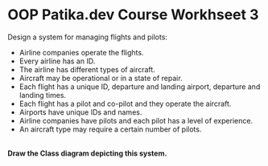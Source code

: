 # OOP Patika.dev Course Workhseet 3
Design a system for managing flights and pilots:
<br>
* Airline companies operate the flights.
* Every airline has an ID.
* The airline has different types of aircraft.
* Aircraft may be operational or in a state of repair.
* Each flight has a unique ID, departure and landing airport, departure and landing times.
* Each flight has a pilot and co-pilot and they operate the aircraft.
* Airports have unique IDs and names.
* Airline companies have pilots and each pilot has a level of experience.
* An aircraft type may require a certain number of pilots.
<br>
<b>Draw the Class diagram depicting this system.</b>
